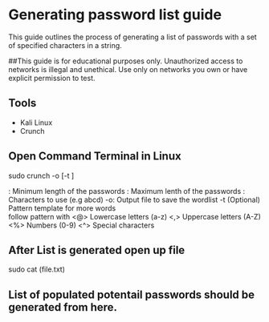 # Generating password list guide

This guide outlines the process of generating a list of passwords with a set of specified characters in a
string.

##This guide is for educational purposes only. Unauthorized access to networks is illegal and unethical. Use only on networks you own or have explicit permission to test.

## Tools
- Kali Linux
- Crunch


## Open Command Terminal in Linux
  sudo crunch <min> <max> <charset> -o <file name>   [-t <pattern>]

  <min>: Minimum length of the passwords
  <max>: Maximum lenth of the passwords
  <charset>: Characters to use (e.g abcd)
  -o: Output file to save the wordlist
  -t (Optional) Pattern template for more words  
          follow pattern with
              <@> Lowercase letters (a-z)
              <,> Uppercase letters (A-Z)
              <%> Numbers (0-9)
              <^> Special characters
        <!-- the min is the minumum amount of characters which will be generated/cycled through in the string AND max will be maximum chars generated from string-->

## After List is generated open up file
  sudo cat (file.txt)

## List of populated potentail passwords should be generated from here.

        
  

  
